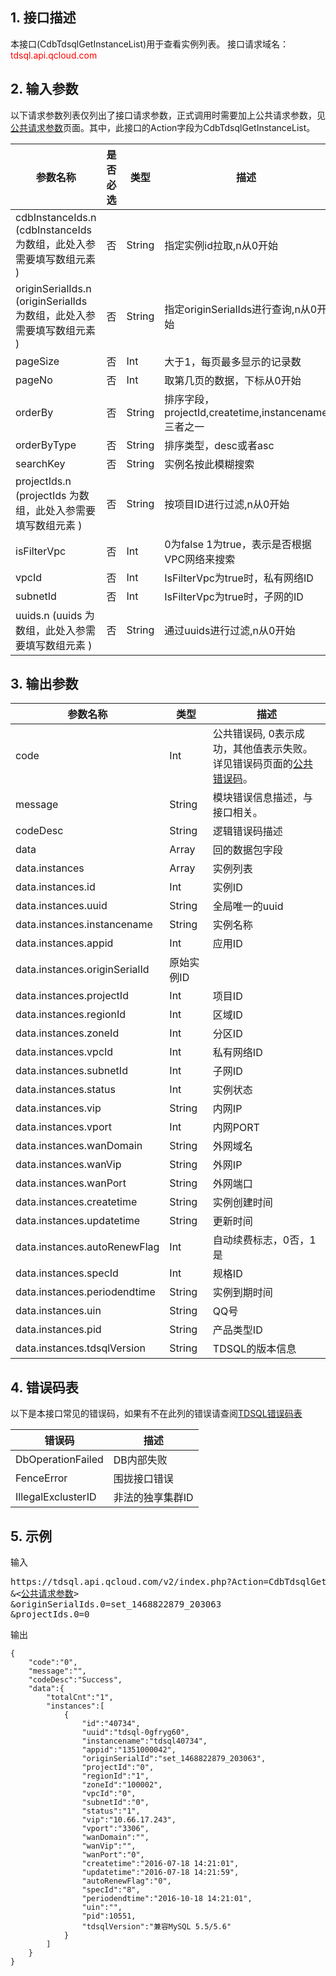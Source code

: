 ## 1. 接口描述
本接口(CdbTdsqlGetInstanceList)用于查看实例列表。
接口请求域名：<font style='color:red'>tdsql.api.qcloud.com </font>



## 2. 输入参数
以下请求参数列表仅列出了接口请求参数，正式调用时需要加上公共请求参数，见<a href='/doc/api/309/7016' title='公共请求参数'>公共请求参数</a>页面。其中，此接口的Action字段为CdbTdsqlGetInstanceList。

| 参数名称 | 是否必选  | 类型 | 描述 |
|---------|---------|---------|---------|
| cdbInstanceIds.n (cdbInstanceIds 为数组，此处入参需要填写数组元素 ) | 否 | String | 指定实例id拉取,n从0开始|
| originSerialIds.n (originSerialIds 为数组，此处入参需要填写数组元素 ) | 否 | String | 指定originSerialIds进行查询,n从0开始|
| pageSize | 否 | Int | 大于1，每页最多显示的记录数|
| pageNo | 否 | Int | 取第几页的数据，下标从0开始|
| orderBy | 否 | String | 排序字段，projectId,createtime,instancename三者之一|
| orderByType | 否 | String | 排序类型，desc或者asc|
| searchKey | 否 | String | 实例名按此模糊搜索|
| projectIds.n (projectIds 为数组，此处入参需要填写数组元素 ) | 否 | String | 按项目ID进行过滤,n从0开始|
| isFilterVpc | 否 | Int | 0为false 1为true，表示是否根据VPC网络来搜索|
| vpcId | 否 | Int | IsFilterVpc为true时，私有网络ID|
| subnetId | 否 | Int | IsFilterVpc为true时，子网的ID|
| uuids.n (uuids 为数组，此处入参需要填写数组元素 ) | 否 | String | 通过uuids进行过滤,n从0开始|


## 3. 输出参数
| 参数名称 | 类型 | 描述 |
|---------|---------|---------|
| code | Int | 公共错误码, 0表示成功，其他值表示失败。详见错误码页面的<a href='http://tce.fsphere.cn/doc/api/309/%E9%94%99%E8%AF%AF%E7%A0%81#1.E3.80.81.E5.85.AC.E5.85.B1.E9.94.99.E8.AF.AF.E7.A0.81' title='公共错误码'>公共错误码</a>。|
| message | String | 模块错误信息描述，与接口相关。|
| codeDesc | String | 逻辑错误码描述 |
| data | Array | 回的数据包字段 |
| data.instances | Array | 实例列表| 
| data.instances.id | Int | 实例ID| 
| data.instances.uuid | String | 全局唯一的uuid| 
| data.instances.instancename | String | 实例名称| 
| data.instances.appid | Int | 应用ID| 
| data.instances.originSerialId | 原始实例ID| 
| data.instances.projectId | Int | 项目ID| 
| data.instances.regionId | Int | 区域ID| 
| data.instances.zoneId | Int | 分区ID| 
| data.instances.vpcId | Int | 私有网络ID| 
| data.instances.subnetId | Int | 子网ID| 
| data.instances.status | Int | 实例状态| 
| data.instances.vip | String | 内网IP| 
| data.instances.vport | Int | 内网PORT| 
| data.instances.wanDomain | String | 外网域名| 
| data.instances.wanVip | String | 外网IP| 
| data.instances.wanPort | String | 外网端口| 
| data.instances.createtime | String | 实例创建时间| 
| data.instances.updatetime | String | 更新时间| 
| data.instances.autoRenewFlag | Int | 自动续费标志，0否，1是| 
| data.instances.specId | Int | 规格ID| 
| data.instances.periodendtime | String | 实例到期时间| 
| data.instances.uin | String | QQ号| 
| data.instances.pid | String | 产品类型ID| 
| data.instances.tdsqlVersion | String | TDSQL的版本信息| 
## 4. 错误码表

以下是本接口常见的错误码，如果有不在此列的错误请查阅[TDSQL错误码表](/doc/api/309/7150)

| 错误码 | 描述 |
|---------|---------|
| DbOperationFailed | DB内部失败 |
| FenceError | 围拢接口错误 |
| IllegalExclusterID | 非法的独享集群ID |
## 5. 示例
输入
<pre>
https://tdsql.api.qcloud.com/v2/index.php?Action=CdbTdsqlGetInstanceList
&<<a href="http://tce.fsphere.cn/doc/api/229/6976">公共请求参数</a>>
&originSerialIds.0=set_1468822879_203063
&projectIds.0=0
</pre>
输出
```
{
    "code":"0",
    "message":"",
    "codeDesc":"Success",
    "data":{
        "totalCnt":"1",
        "instances":[
            {
                "id":"40734",
                "uuid":"tdsql-0gfryg60",
                "instancename":"tdsql40734",
                "appid":"1351000042",
                "originSerialId":"set_1468822879_203063",
                "projectId":"0",
                "regionId":"1",
                "zoneId":"100002",
                "vpcId":"0",
                "subnetId":"0",
                "status":"1",
                "vip":"10.66.17.243",
                "vport":"3306",
                "wanDomain":"",
                "wanVip":"",
                "wanPort":"0",
                "createtime":"2016-07-18 14:21:01",
                "updatetime":"2016-07-18 14:21:59",
                "autoRenewFlag":"0",
                "specId":"8",
                "periodendtime":"2016-10-18 14:21:01",
                "uin":"",
                "pid":10551,
                "tdsqlVersion":"兼容MySQL 5.5/5.6"
            }
        ]
    }
}
```

